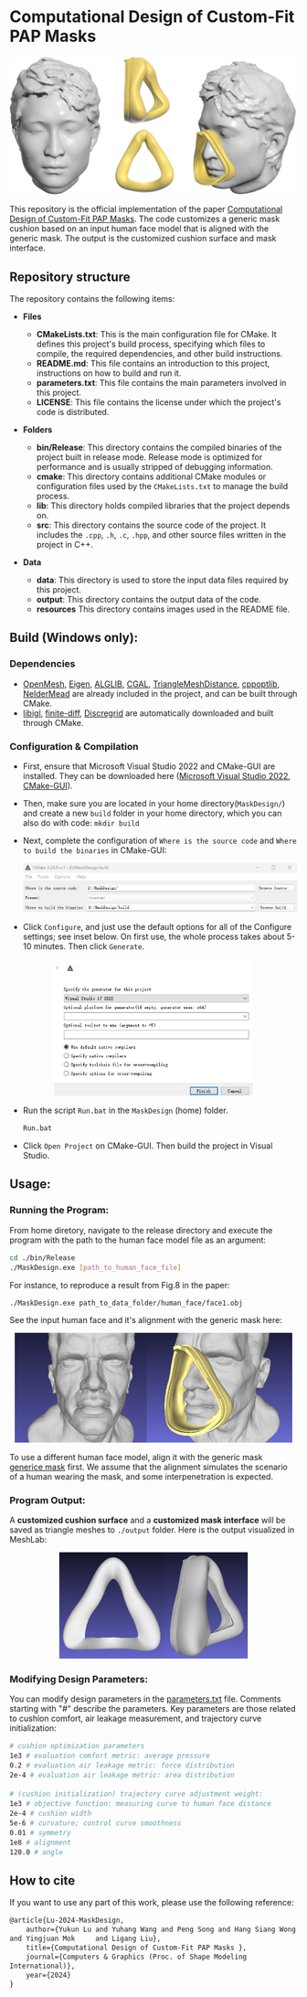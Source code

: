 # Computational Design of Custom-Fit PAP Masks

![teaser](./resources/teaser.png "teaser") 

This repository is the official implementation of the paper [Computational Design of Custom-Fit PAP Masks](https://sutd-cgl.github.io/supp/Publication/projects/2024-SMI-MaskDesign/index.html). 
The code customizes a generic mask cushion based on an input human face model that is aligned with the generic mask. The output is the customized cushion surface and mask interface.

## Repository structure

The repository contains the following items:

- **Files**
  - **CMakeLists.txt**: This is the main configuration file for CMake. It defines this project's build process, specifying which files to compile, the required dependencies, and other build instructions.
  - **README.md**: This file contains an introduction to this project, instructions on how to build and run it.
  - **parameters.txt**: This file contains the main parameters involved in this project.
  - **LICENSE**: This file contains the license under which the project's code is distributed. 

- **Folders**
  - **bin/Release**: This directory contains the compiled binaries of the project built in release mode. Release mode is optimized for performance and is usually stripped of debugging information.
  - **cmake**: This directory contains additional CMake modules or configuration files used by the `CMakeLists.txt` to manage the build process.
  - **lib**: This directory holds compiled libraries that the project depends on. 
  - **src**: This directory contains the source code of the project. It includes the `.cpp`, `.h`, `.c`, `.hpp`, and other source files written in the project in C++.

- **Data**

  - **data**: This directory is used to store the input data files required by this project. 
  - **output**: This directory contains the output data of the code.
  - **resources** This directory contains images used in the README file.
  
## Build (Windows only):
### Dependencies

- [OpenMesh](https://www.graphics.rwth-aachen.de/software/openmesh/), [Eigen](https://eigen.tuxfamily.org/index.php?title=Main_Page), [ALGLIB](https://www.alglib.net/), [CGAL](https://www.cgal.org/), [TriangleMeshDistance](https://github.com/InteractiveComputerGraphics/TriangleMeshDistance), [cppoptlib](https://github.com/PatWie/CppNumericalSolvers), [NelderMead](https://people.math.sc.edu/Burkardt/cpp_src/asa047/asa047.html) are already included in the project, and can be built through CMake.
- [libigl](https://libigl.github.io/), [finite-diff](https://github.com/zfergus/finite-diff), [Discregrid](https://github.com/InteractiveComputerGraphics/Discregrid?tab=readme-ov-file) are automatically downloaded and built through CMake.


### Configuration & Compilation

- First, ensure that Microsoft Visual Studio 2022 and CMake-GUI are installed. They can be downloaded here ([Microsoft Visual Studio 2022](https://visualstudio.microsoft.com/vs/), [CMake-GUI](https://github.com/Kitware/CMake/releases/download/v3.30.0-rc3/cmake-3.30.0-rc3.zip)).

- Then, make sure you are located in your home directory(`MaskDesign/`) and create a new `build` folder in your home directory, which you can also do with code:  `mkdir build`

- Next, complete the configuration of `Where is the source code`  and  `Where to build the binaries` in CMake-GUI:

  ![image-20240624115140712](./resources/set1.png "set1")

- Click `Configure`, and just use the default options for all of the Configure settings; see inset below. On first use, the whole process takes about 5-10 minutes. Then click `Generate`.
<div align=center><img src="./resources/set2.png" alt="set2" style="zoom:67%;" /></div>

- Run the script `Run.bat` in the `MaskDesign` (home) folder.

  ```bat
  Run.bat
  ```

- Click `Open Project` on CMake-GUI. Then build the project in Visual Studio.

## Usage:
### Running the Program:
From home diretory, navigate to the release directory and execute the program with the path to the human face model file as an argument:
```bash
cd ./bin/Release
./MaskDesign.exe [path_to_human_face_file]
```
For instance, to reproduce a result from Fig.8 in the paper:
```bash
./MaskDesign.exe path_to_data_folder/human_face/face1.obj
```
See the input human face and it's alignment with the generic mask here:

<div align=center><img src="./resources/input.png" alt="input" style="zoom:60%;" /></div>

To use a different human face model, align it with the generic mask [generice mask](./data/generic_cushion/generic_mask_interface.obj) first. We assume that the alignment simulates the scenario of a human wearing the mask, and some interpenetration is expected.

### Program Output:
A **customized cushion surface** and a **customized mask interface** will be saved as triangle meshes to `./output` folder. Here is the output visualized in MeshLab:

<div align=center><img src="./resources/output.png" alt="output" style="zoom:40%;" /></div>

### Modifying Design Parameters:
You can modify design parameters in the [parameters.txt](parameters.txt) file. Comments starting with "#" describe the parameters. Key parameters are those related to cushion comfort, air leakage measurement, and trajectory curve initialization:
```bash
# cushion optimization parameters 
1e3 # evaluation comfort metric: average pressure 
0.2 # evaluation air leakage metric: force distribution
2e-4 # evaluation air leakage metric: area distribution

# (cushion initialization) trajectory curve adjustment weight:
1e3 # objective function: measuring curve to human face distance
2e-4 # cushion width
5e-6 # curvature; control curve smoothness
0.01 # symmetry
1e8 # alignment
120.0 # angle
```

## How to cite

If you want to use any part of this work, please use the following reference:

```
@article{Lu-2024-MaskDesign,
    author={Yukun Lu and Yuhang Wang and Peng Song and Hang Siang Wong and Yingjuan Mok 	and Ligang Liu},
    title={Computational Design of Custom-Fit PAP Masks },
    journal={Computers & Graphics (Proc. of Shape Modeling International)},
    year={2024} 
}
```